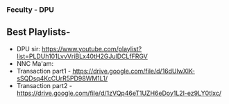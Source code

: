 ### Feculty - DPU
## Best Playlists- 
- DPU sir: https://www.youtube.com/playlist?list=PLDUh101LvvVriBLx40tH2GJulDCLfFRGV
- NNC Ma'am:
- Transaction part1 - https://drive.google.com/file/d/16dUlwXlK-sSQDsq4KcCUrR5PD98WM1L1/ 
- Transaction part2 -https://drive.google.com/file/d/1zVQp46eT1UZH6eDoy1L2l-ez9LY0tlxc/
